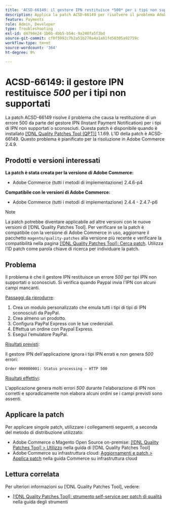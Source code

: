 ```yaml
---
title: 'ACSD-66149: il gestore IPN restituisce *500* per i tipi non supportati'
description: Applica la patch ACSD-66149 per risolvere il problema Adobe Commerce, in cui il gestore IPN non ignora i tipi IPN non supportati o sconosciuti, causando la mancata registrazione del problema, l’interruzione del processo e la restituzione di un errore 500.
feature: Payments
role: Admin, Developer
type: Troubleshooting
exl-id: d4794e24-1b6b-4bb5-b54c-9a248fa5f3bd
source-git-commit: cf0f5992c7b2a51b270a4a1a81fd50305a92759c
workflow-type: tm+mt
source-wordcount: '364'
ht-degree: 0%

---
```


# ACSD-66149: il gestore IPN restituisce *500* per i tipi non supportati

La patch ACSD-66149 risolve il problema che causa la restituzione di un errore 500 da parte del gestore IPN (Instant Payment Notification) per i tipi di IPN non supportati o sconosciuti. Questa patch è disponibile quando è installato [[!DNL Quality Patches Tool (QPT)]](/help/tools/quality-patches-tool/quality-patches-tool-to-self-serve-quality-patches.md) 1.1.69. L’ID della patch è ACSD-66149. Questo problema è pianificato per la risoluzione in Adobe Commerce 2.4.9.

## Prodotti e versioni interessati

**La patch è stata creata per la versione di Adobe Commerce:**

* Adobe Commerce (tutti i metodi di implementazione) 2.4.6-p4

**Compatibile con le versioni di Adobe Commerce:**

* Adobe Commerce (tutti i metodi di implementazione) 2.4.4 - 2.4.7-p6

>[!NOTE]
>
>La patch potrebbe diventare applicabile ad altre versioni con le nuove versioni di [!DNL Quality Patches Tool]. Per verificare se la patch è compatibile con la versione di Adobe Commerce in uso, aggiornare il pacchetto `magento/quality-patches` alla versione più recente e verificare la compatibilità nella pagina [[!DNL Quality Patches Tool]: Cerca patch](https://experienceleague.adobe.com/tools/commerce-quality-patches/index.html?lang=it). Utilizza l’ID patch come parola chiave di ricerca per individuare la patch.

## Problema

Il problema è che il gestore IPN restituisce un errore *500* per tipi IPN non supportati o sconosciuti. Si verifica quando Paypal invia l&#39;IPN con alcuni campi mancanti.

<u>Passaggi da riprodurre</u>:

1. Crea un modulo personalizzato che emula tutti i tipi di tipi di IPN sconosciuti da PayPal.
1. Crea almeno un prodotto.
1. Configura PayPal Express con le tue credenziali.
1. Effettua un ordine con Paypal Express.
1. Esegui l&#39;emulatore PayPal.

<u>Risultati previsti</u>:

Il gestore IPN dell&#39;applicazione ignora i tipi IPN errati e non genera *500* errori:

```Order 000000001: Status processing — HTTP 500```

<u>Risultati effettivi</u>:

L&#39;applicazione genera molti errori *500* durante l&#39;elaborazione di IPN non corretti e sporadicamente non elabora alcuni ordini se i campi previsti sono assenti.

## Applicare la patch

Per applicare singole patch, utilizzare i collegamenti seguenti, a seconda del metodo di distribuzione utilizzato:

* Adobe Commerce o Magento Open Source on-premise: [[!DNL Quality Patches Tool] > Utilizzo](/help/tools/quality-patches-tool/usage.md) nella guida di [!DNL Quality Patches Tool]
* Adobe Commerce su infrastruttura cloud: [Aggiornamenti e patch > Applica patch](https://experienceleague.adobe.com/docs/commerce-cloud-service/user-guide/develop/upgrade/apply-patches.html?lang=it) nella guida Commerce su infrastruttura cloud

## Lettura correlata

Per ulteriori informazioni su [!DNL Quality Patches Tool], vedere:

* [[!DNL Quality Patches Tool]: strumento self-service per patch di qualità](/help/tools/quality-patches-tool/quality-patches-tool-to-self-serve-quality-patches.md) nella guida degli strumenti
